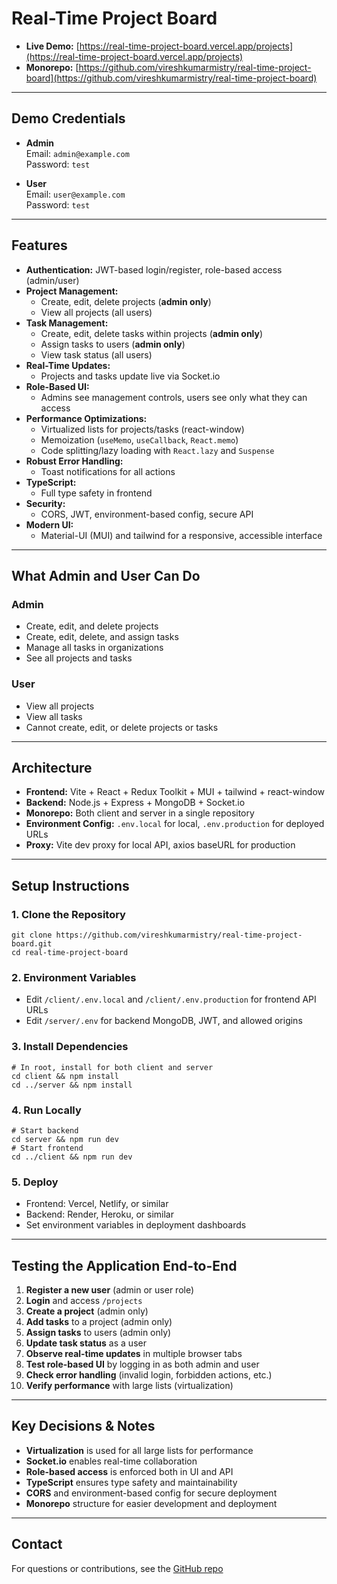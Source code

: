 # Real-Time Project Board

- **Live Demo:** [https://real-time-project-board.vercel.app/projects](https://real-time-project-board.vercel.app/projects)
- **Monorepo:** [https://github.com/vireshkumarmistry/real-time-project-board](https://github.com/vireshkumarmistry/real-time-project-board)

---

## Demo Credentials

- **Admin**  
  Email: `admin@example.com`  
  Password: `test`

- **User**  
  Email: `user@example.com`  
  Password: `test`

---

## Features

- **Authentication:** JWT-based login/register, role-based access (admin/user)
- **Project Management:**
  - Create, edit, delete projects (**admin only**)
  - View all projects (all users)
- **Task Management:**
  - Create, edit, delete tasks within projects (**admin only**)
  - Assign tasks to users (**admin only**)
  - View task status (all users)
- **Real-Time Updates:**
  - Projects and tasks update live via Socket.io
- **Role-Based UI:**
  - Admins see management controls, users see only what they can access
- **Performance Optimizations:**
  - Virtualized lists for projects/tasks (react-window)
  - Memoization (`useMemo`, `useCallback`, `React.memo`)
  - Code splitting/lazy loading with `React.lazy` and `Suspense`
- **Robust Error Handling:**
  - Toast notifications for all actions
- **TypeScript:**
  - Full type safety in frontend
- **Security:**
  - CORS, JWT, environment-based config, secure API
- **Modern UI:**
  - Material-UI (MUI) and tailwind for a responsive, accessible interface

---

## What Admin and User Can Do

### Admin

- Create, edit, and delete projects
- Create, edit, delete, and assign tasks
- Manage all tasks in organizations
- See all projects and tasks

### User

- View all projects
- View all tasks
- Cannot create, edit, or delete projects or tasks

---

## Architecture

- **Frontend:** Vite + React + Redux Toolkit + MUI + tailwind + react-window
- **Backend:** Node.js + Express + MongoDB + Socket.io
- **Monorepo:** Both client and server in a single repository
- **Environment Config:** `.env.local` for local, `.env.production` for deployed URLs
- **Proxy:** Vite dev proxy for local API, axios baseURL for production

---

## Setup Instructions

### 1. Clone the Repository

```
git clone https://github.com/vireshkumarmistry/real-time-project-board.git
cd real-time-project-board
```

### 2. Environment Variables

- Edit `/client/.env.local` and `/client/.env.production` for frontend API URLs
- Edit `/server/.env` for backend MongoDB, JWT, and allowed origins

### 3. Install Dependencies

```
# In root, install for both client and server
cd client && npm install
cd ../server && npm install
```

### 4. Run Locally

```
# Start backend
cd server && npm run dev
# Start frontend
cd ../client && npm run dev
```

### 5. Deploy

- Frontend: Vercel, Netlify, or similar
- Backend: Render, Heroku, or similar
- Set environment variables in deployment dashboards

---

## Testing the Application End-to-End

1. **Register a new user** (admin or user role)
2. **Login** and access `/projects`
3. **Create a project** (admin only)
4. **Add tasks** to a project (admin only)
5. **Assign tasks** to users (admin only)
6. **Update task status** as a user
7. **Observe real-time updates** in multiple browser tabs
8. **Test role-based UI** by logging in as both admin and user
9. **Check error handling** (invalid login, forbidden actions, etc.)
10. **Verify performance** with large lists (virtualization)

---

## Key Decisions & Notes

- **Virtualization** is used for all large lists for performance
- **Socket.io** enables real-time collaboration
- **Role-based access** is enforced both in UI and API
- **TypeScript** ensures type safety and maintainability
- **CORS** and environment-based config for secure deployment
- **Monorepo** structure for easier development and deployment

---

## Contact

For questions or contributions, see the [GitHub repo](https://github.com/vireshkumarmistry/real-time-project-board)
